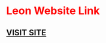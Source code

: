 <html>
<body>
<h1 style="color:red;">Leon Website Link</h1>
<h2><a href="https://omarelbedwehy.github.io/Leon-Templete/">VISIT SITE</a></h2>
</body>
</html>
